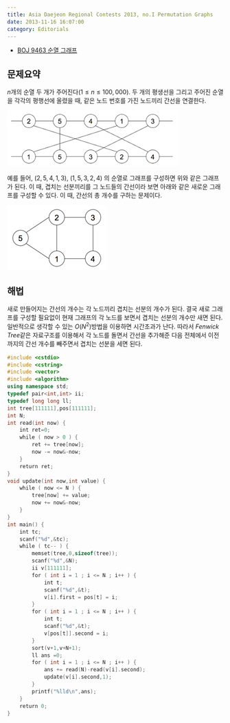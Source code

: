 ```yaml
---
title: Asia Daejeon Regional Contests 2013, no.I Permutation Graphs
date: 2013-11-16 16:07:00
category: Editorials
---
```


* [BOJ 9463 순열 그래프](http://acmicpc.net/problem/9463)

## 문제요약

$n$개의 순열 두 개가 주어진다$(1\leq{}n\leq{}100,000)$. 두 개의 평생선을 그리고 주어진 순열을 각각의 평행선에 올렸을 때, 같은 노드 번호를 가진 노드끼리 간선을 연결한다.

![p94631](../images/p94631.png)

예를 들어, ${(2,5,4,1,3)}$, ${(1,5,3,2,4)}$ 의 순열로 그래프를 구성하면 위와 같은 그래프가 된다. 이 때, 겹치는 선분끼리를 그 노드들의 간선이라 보면 아래와 같은 새로운 그래프를 구성할 수 있다. 이 때, 간선의 총 개수를 구하는 문제이다.

![p94632](../images/p94632.png)

## 해법

새로 만들어지는 간선의 개수는 각 노드끼리 겹치는 선분의 개수가 된다. 결국 새로 그래프를 구성할 필요없이 현재 그래프의 각 노드를 보면서 겹치는 선분의 개수만 새면 된다. 일반적으로 생각할 수 있는 $O(N^2)$방법을 이용하면 시간초과가 난다. 따라서 $Fenwick$ $Tree$같은 자료구조를 이용해서 각 노드를 돌면서 간선을 추가해준 다음 전체에서 이전까지의 간선 개수를 빼주면서 겹치는 선분을 세면 된다.

```cpp
#include <cstdio>
#include <cstring>
#include <vector>
#include <algorithm>
using namespace std;
typedef pair<int,int> ii;
typedef long long ll;
int tree[111111],pos[111111];
int N;
int read(int now) {
    int ret=0;
    while ( now > 0 ) {
        ret += tree[now];
        now -= now&-now;
    }
    return ret;
}
void update(int now,int value) {
    while ( now <= N ) {
        tree[now] += value;
        now += now&-now;
    }
}
int main() {
    int tc;
    scanf("%d",&tc);
    while ( tc-- ) {
        memset(tree,0,sizeof(tree));
        scanf("%d",&N);
        ii v[111111];
        for ( int i = 1 ; i <= N ; i++ ) {
            int t;
            scanf("%d",&t);
            v[i].first = pos[t] = i;
        }
        for ( int i = 1 ; i <= N ; i++ ) {
            int t;
            scanf("%d",&t);
            v[pos[t]].second = i;
        }
        sort(v+1,v+N+1);
        ll ans =0;
        for ( int i = 1 ; i <= N ; i++ ) {
            ans += read(N)-read(v[i].second);
            update(v[i].second,1);
        }
        printf("%lld\n",ans);
    }
    return 0;
}
```
